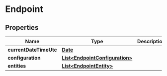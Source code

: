 
# Endpoint

## Properties
Name | Type | Description | Notes
------------ | ------------- | ------------- | -------------
**currentDateTimeUtc** | [**Date**](Date.md) |  |  [optional]
**configuration** | [**List&lt;EndpointConfiguration&gt;**](EndpointConfiguration.md) |  |  [optional]
**entities** | [**List&lt;EndpointEntity&gt;**](EndpointEntity.md) |  |  [optional]



